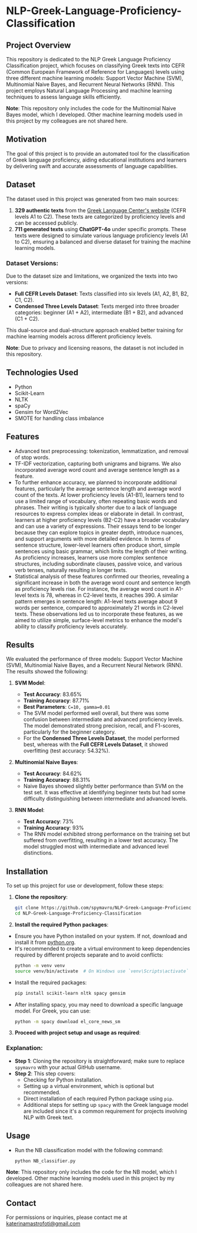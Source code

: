 # NLP-Greek-Language-Proficiency-Classification
## Project Overview
This repository is dedicated to the NLP Greek Language Proficiency Classification project, which focuses on classifying Greek texts into CEFR (Common European Framework of Reference for Languages) levels using three different machine learning models: Support Vector Machine (SVM), Multinomial Naive Bayes, and Recurrent Neural Networks (RNN). This project employs Natural Language Processing and machine learning techniques to assess language skills efficiently.

**Note**: This repository only includes the code for the Multinomial Naive Bayes model, which I developed. Other machine learning models used in this project by my colleagues are not shared here.

## Motivation
The goal of this project is to provide an automated tool for the classification of Greek language proficiency, aiding educational institutions and learners by delivering swift and accurate assessments of language capabilities.

## Dataset
The dataset used in this project was generated from two main sources:

1. **329 authentic texts** from the [Greek Language Center's website](https://www.greek-language.gr/certification/dbs/teachers/index.html) (CEFR levels A1 to C2). These texts are categorized by proficiency levels and can be accessed publicly.
2. **711 generated texts** using **ChatGPT-4o** under specific prompts. These texts were designed to simulate various language proficiency levels (A1 to C2), ensuring a balanced and diverse dataset for training the machine learning models.

### Dataset Versions:
Due to the dataset size and limitations, we organized the texts into two versions:

- **Full CEFR Levels Dataset**: Texts classified into six levels (A1, A2, B1, B2, C1, C2).
- **Condensed Three Levels Dataset**: Texts merged into three broader categories: beginner (A1 + A2), intermediate (B1 + B2), and advanced (C1 + C2).

This dual-source and dual-structure approach enabled better training for machine learning models across different proficiency levels.

**Note**: Due to privacy and licensing reasons, the dataset is not included in this repository.

## Technologies Used
- Python
- Scikit-Learn
- NLTK
- spaCy
- Gensim for Word2Vec
- SMOTE for handling class imbalance

## Features
- Advanced text preprocessing: tokenization, lemmatization, and removal of stop words.
- TF-IDF vectorization, capturing both unigrams and bigrams. We also incorporated average word count and average  sentence length as a feature.
- To further enhance accuracy, we planned to incorporate additional features, particularly the average sentence length and average word count of the texts. At lower proficiency levels (A1-B1), learners tend to use a limited range of vocabulary, often repeating basic words and phrases. Their writing is typically shorter due to a lack of language resources to express complex ideas or elaborate in detail. In contrast, learners at higher proficiency levels (B2-C2) have a broader vocabulary and can use a variety of expressions. Their essays tend to be longer because they can explore topics in greater depth, introduce nuances, and support arguments with more detailed evidence.
In terms of sentence structure, lower-level learners often produce short, simple sentences using basic grammar, which limits the length of their writing. As proficiency increases, learners use more complex sentence structures, including subordinate clauses, passive voice, and various verb tenses, naturally resulting in longer texts.
- Statistical analysis of these features confirmed our theories, revealing a significant increase in both the average word count and sentence length as proficiency levels rise. For instance, the average word count in A1-level texts is 78, whereas in C2-level texts, it reaches 390. A similar pattern emerges in sentence length: A1-level texts average about 9 words per sentence, compared to approximately 21 words in C2-level texts. These observations led us to incorporate these features, as we aimed to utilize simple, surface-level metrics to enhance the model's ability to classify proficiency levels accurately.


## Results
We evaluated the performance of three models: Support Vector Machine (SVM), Multinomial Naive Bayes, and a Recurrent Neural Network (RNN). The results showed the following:

1. **SVM Model**:
   - **Test Accuracy**: 83.65%
   - **Training Accuracy**: 87.71%
   - **Best Parameters**: `C=10, gamma=0.01`
   - The SVM model performed well overall, but there was some confusion between intermediate and advanced proficiency levels. The model demonstrated strong precision, recall, and F1-scores, particularly for the beginner category.
   - For the **Condensed Three Levels Dataset**, the model performed best, whereas with the **Full CEFR Levels Dataset**, it showed overfitting (test accuracy: 54.32%).

2. **Multinomial Naive Bayes**:
   - **Test Accuracy**: 84.62%
   - **Training Accuracy**: 88.31%
   - Naive Bayes showed slightly better performance than SVM on the test set. It was effective at identifying beginner texts but had some difficulty distinguishing between intermediate and advanced levels.

3. **RNN Model**:
   - **Test Accuracy**: 73%
   - **Training Accuracy**: 93%
   - The RNN model exhibited strong performance on the training set but suffered from overfitting, resulting in a lower test accuracy. The model struggled most with intermediate and advanced level distinctions.

## Installation
To set up this project for use or development, follow these steps:

1. **Clone the repository**:
   ```bash
   git clone https://github.com/spymavro/NLP-Greek-Language-Proficiency-Classification.git
   cd NLP-Greek-Language-Proficiency-Classification
2. **Install the required Python packages**:

- Ensure you have Python installed on your system. If not, download and install it from [python.org](https://www.python.org/downloads/).
- It's recommended to create a virtual environment to keep dependencies required by different projects separate and to avoid conflicts:
  ```bash
  python -m venv venv
  source venv/bin/activate  # On Windows use `venv\Scripts\activate`
- Install the required packages:
  ```bash
  pip install scikit-learn nltk spacy gensim
- After installing spacy, you may need to download a specific language model. For Greek, you can use:
  ```bash
  python -m spacy download el_core_news_sm

3. **Proceed with project setup and usage as required**:
### Explanation:
- **Step 1**: Cloning the repository is straightforward; make sure to replace `spymavro` with your actual GitHub username.
- **Step 2**: This step covers:
  - Checking for Python installation.
  - Setting up a virtual environment, which is optional but recommended.
  - Direct installation of each required Python package using `pip`.
  - Additional steps for setting up `spacy` with the Greek language model are included since it's a common requirement for projects involving NLP with Greek text.

## Usage
- Run the NB classification model with the following command: 
  ```bash
  python NB_classifier.py 

**Note**: This repository only includes the code for the NB model, which I developed. Other machine learning models used in this project by my colleagues are not shared here.

## Contact
For permissions or inquiries, please contact me at katerinamastrofoti@gmail.com
